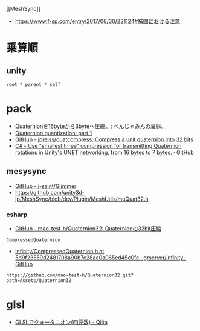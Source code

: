 [[MeshSync]]
- https://www.f-sp.com/entry/2017/06/30/221124#補間における注意

# 乗算順
## unity

`root * parent * self` 


# pack
- [Quaternionを16byteから3byteへ圧縮。: べんじゃみんの裏庭。](http://cottonia-cotton.cocolog-nifty.com/backyard/2017/11/quaternion16byt.html)
- [Quaternion quantization: part 1](http://marc-b-reynolds.github.io/quaternions/2017/05/02/QuatQuantPart1.html)
- [GitHub - jpreiss/quatcompress: Compress a unit quaternion into 32 bits](https://github.com/jpreiss/quatcompress)
- [C# - Use "smallest three" compression for transmitting Quaternion rotations in Unity's UNET networking, from 16 bytes to 7 bytes. · GitHub](https://gist.github.com/StagPoint/bb7edf61c2e97ce54e3e4561627f6582)

## mesysync
- [GitHub - i-saint/Glimmer](https://github.com/i-saint/Glimmer)
- https://github.com/unity3d-jp/MeshSync/blob/dev/Plugin/MeshUtils/muQuat32.h

### csharp
- [GitHub - mao-test-h/Quaternion32: Quaternionの32bit圧縮](https://github.com/mao-test-h/Quaternion32)

`CompressedQuaternion`
- [infinity/CompressedQuaternion.h at 5d9f23559d2481708a90b7e28ae0a065ed45c0fe · grserver/infinity · GitHub](https://github.com/grserver/infinity/blob/5d9f23559d2481708a90b7e28ae0a065ed45c0fe/src/engine/shared/library/sharedMath/src/shared/CompressedQuaternion.h)

`https://github.com/mao-test-h/Quaternion32.git?path=Assets/Quaternion32`

# glsl
- [GLSLでクォータニオン(四元数) - Qiita](https://qiita.com/aa_debdeb/items/c34a3088b2d8d3731813)
